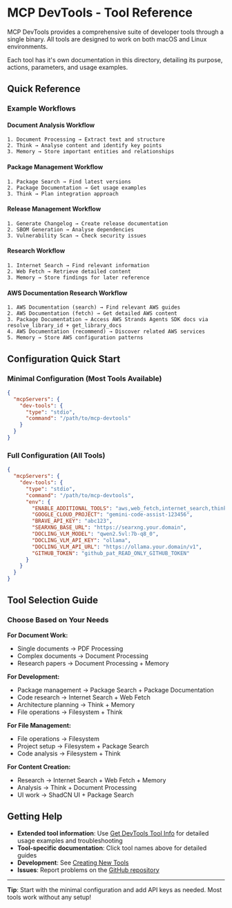 # MCP DevTools - Tool Reference

MCP DevTools provides a comprehensive suite of developer tools through a single binary. All tools are designed to work on both macOS and Linux environments.

Each tool has it's own documentation in this directory, detailing its purpose, actions, parameters, and usage examples.

## Quick Reference

### Example Workflows

#### Document Analysis Workflow
```
1. Document Processing → Extract text and structure
2. Think → Analyse content and identify key points
3. Memory → Store important entities and relationships
```

#### Package Management Workflow
```
1. Package Search → Find latest versions
2. Package Documentation → Get usage examples
3. Think → Plan integration approach
```

#### Release Management Workflow
```
1. Generate Changelog → Create release documentation
2. SBOM Generation → Analyse dependencies
3. Vulnerability Scan → Check security issues
```

#### Research Workflow
```
1. Internet Search → Find relevant information
2. Web Fetch → Retrieve detailed content
3. Memory → Store findings for later reference
```

#### AWS Documentation Research Workflow
```
1. AWS Documentation (search) → Find relevant AWS guides
2. AWS Documentation (fetch) → Get detailed AWS content
3. Package Documentation → Access AWS Strands Agents SDK docs via resolve_library_id + get_library_docs
4. AWS Documentation (recommend) → Discover related AWS services
5. Memory → Store AWS configuration patterns
```

## Configuration Quick Start

### Minimal Configuration (Most Tools Available)
```json
{
  "mcpServers": {
    "dev-tools": {
      "type": "stdio",
      "command": "/path/to/mcp-devtools"
    }
  }
}
```

### Full Configuration (All Tools)
```json
{
  "mcpServers": {
    "dev-tools": {
      "type": "stdio",
      "command": "/path/to/mcp-devtools",
      "env": {
        "ENABLE_ADDITIONAL_TOOLS": "aws,web_fetch,internet_search,think,memory,filesystem,shadcn_ui,security,claude-agent,gemini-agent,brave_local_search,brave_video_search,pdf,document_processing",
        "GOOGLE_CLOUD_PROJECT": "gemini-code-assist-123456",
        "BRAVE_API_KEY": "abc123",
        "SEARXNG_BASE_URL": "https://searxng.your.domain",
        "DOCLING_VLM_MODEL": "qwen2.5vl:7b-q8_0",
        "DOCLING_VLM_API_KEY": "ollama",
        "DOCLING_VLM_API_URL": "https://ollama.your.domain/v1",
        "GITHUB_TOKEN": "github_pat_READ_ONLY_GITHUB_TOKEN"
      }
    }
  }
}
```

## Tool Selection Guide

### Choose Based on Your Needs

**For Document Work:**
- Single documents → PDF Processing
- Complex documents → Document Processing
- Research papers → Document Processing + Memory

**For Development:**
- Package management → Package Search + Package Documentation
- Code research → Internet Search + Web Fetch
- Architecture planning → Think + Memory
- File operations → Filesystem + Think

**For File Management:**
- File operations → Filesystem
- Project setup → Filesystem + Package Search
- Code analysis → Filesystem + Think

**For Content Creation:**
- Research → Internet Search + Web Fetch + Memory
- Analysis → Think + Document Processing
- UI work → ShadCN UI + Package Search

## Getting Help

- **Extended tool information**: Use [Get DevTools Tool Info](devtools_help.md) for detailed usage examples and troubleshooting
- **Tool-specific documentation**: Click tool names above for detailed guides
- **Development**: See [Creating New Tools](../creating-new-tools.md)
- **Issues**: Report problems on the [GitHub repository](https://github.com/sammcj/mcp-devtools/issues)

---

**Tip**: Start with the minimal configuration and add API keys as needed. Most tools work without any setup!
